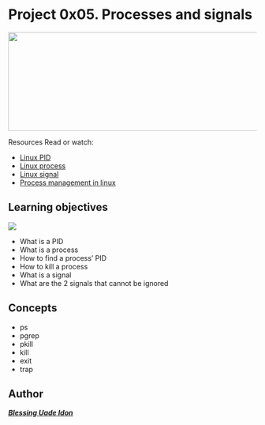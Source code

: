 # Project 0x05. Processes and signals

<img src="https://images.fineartamerica.com/images/artworkimages/mediumlarge/1/zombie-seahorse-lauren-b.jpg" width="900" height="200">

Resources
Read or watch:

- [Linux PID](http://www.linfo.org/pid.html)
- [Linux process](https://www.thegeekstuff.com/2012/03/linux-processes-environment/)
- [Linux signal](educative.io/answers/what-are-linux-signals)
- [Process management in linux](https://www.digitalocean.com/community/tutorials/process-management-in-linux)

## Learning objectives

<img src="https://encrypted-tbn0.gstatic.com/images?q=tbn:ANd9GcS2IGNY1510ti20qyQrUxMG9KuXz41hnaTfXw&usqp=CAU">

* What is a PID
* What is a process
* How to find a process’ PID
* How to kill a process
* What is a signal
* What are the 2 signals that cannot be ignored

## Concepts

- ps
- pgrep
- pkill
- kill
- exit
- trap

## Author
___[Blessing Uade Idon](https://github.com/donbless27)___
